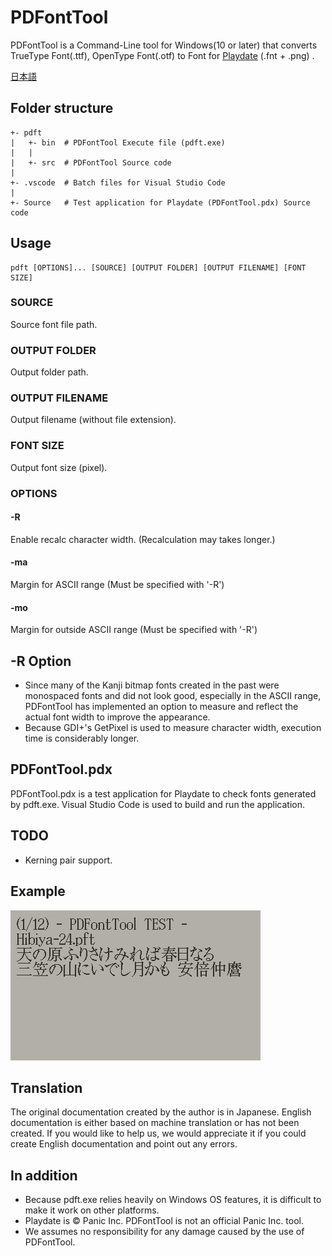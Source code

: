 # PDFontTool

PDFontTool is a Command-Line tool for Windows(10 or later) that converts TrueType Font(.ttf), OpenType Font(.otf) to Font for [Playdate](https://play.date/) (.fnt + .png) .

[日本語](Readme-jp.md)

## Folder structure
```
+- pdft
|   +- bin  # PDFontTool Execute file (pdft.exe)
|   |
|   +- src  # PDFontTool Source code
|
+- .vscode  # Batch files for Visual Studio Code
|
+- Source   # Test application for Playdate (PDFontTool.pdx) Source code
```

## Usage
```
pdft [OPTIONS]... [SOURCE] [OUTPUT FOLDER] [OUTPUT FILENAME] [FONT SIZE]
```

### SOURCE
Source font file path.

### OUTPUT FOLDER
Output folder path.

### OUTPUT FILENAME
Output filename (without file extension).

### FONT SIZE
Output font size (pixel).

### OPTIONS

#### -R
Enable recalc character width. (Recalculation may takes longer.)

#### -ma
Margin for ASCII range (Must be specified with '-R')

#### -mo
Margin for outside ASCII range (Must be specified with '-R')

## -R Option
- Since many of the Kanji bitmap fonts created in the past were monospaced fonts and did not look good, especially in the ASCII range, PDFontTool has implemented an option to measure and reflect the actual font width to improve the appearance.
- Because GDI+'s GetPixel is used to measure character width, execution time is considerably longer.

## PDFontTool.pdx
PDFontTool.pdx is a test application for Playdate to check fonts generated by pdft.exe.
Visual Studio Code is used to build and run the application.
## TODO
- Kerning pair support.

## Example
![PDFontTool](PDFontTool.gif)

## Translation
The original documentation created by the author is in Japanese. English documentation is either based on machine translation or has not been created. If you would like to help us, we would appreciate it if you could create English documentation and point out any errors.

## In addition
- Because pdft.exe relies heavily on Windows OS features, it is difficult to make it work on other platforms.
- Playdate is © Panic Inc. PDFontTool is not an official Panic Inc. tool.
- We assumes no responsibility for any damage caused by the use of PDFontTool.


